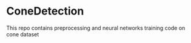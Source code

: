 # ConeDetection
This repo contains preprocessing and neural networks training code on cone dataset 
